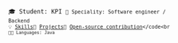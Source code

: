 <code>🎓 Student: KPI <code>👷 Speciality: Software engineer / Backend</code>
<br><code>💡 [Skills](SKILLS.md)</code><code>🧻 [Projects](PROJECTS.md)</code><code>👀 [Open-source contribution](CONTRIBUTION.md)</code<br<code>
🧑‍💻 Languages: Java</code>
